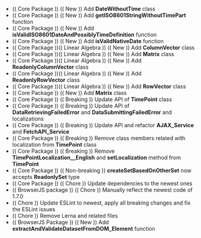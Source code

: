+ (( Core Package )) (( New )) Add **DateWithoutTime** class
+ (( Core Package )) (( New )) Add **getISO8601StringWithoutTimePart** function
+ (( Core Package )) (( New )) Add **isValidISO8601DateAndPossiblyTimeDefinition** function
+ (( Core Package )) (( New )) Add **isValidNativeDate** function
+ (( Core Package ))(( Linear Algebra )) (( New )) Add **ColumnVector** class
+ (( Core Package ))(( Linear Algebra )) (( New )) Add **Matrix** class
+ (( Core Package ))(( Linear Algebra )) (( New )) Add **ReadonlyColumnVector** class
+ (( Core Package ))(( Linear Algebra )) (( New )) Add **ReadonlyRowVector** class
+ (( Core Package ))(( Linear Algebra )) (( New )) Add **RowVector** class
+ (( Core Package )) (( New )) Add **Matrix** class
+ (( Core Package )) (( Breaking )) Update API of **TimePoint** class
+ (( Core Package )) (( Breaking )) Update API of **DataRetrievingFailedError** and **DataSubmittingFailedError** and localizations
+ (( Core Package )) (( Breaking )) Update API and refactor **AJAX_Service** and **FetchAPI_Service**
+ (( Core Package )) (( Breaking )) Remove class members related with localization from **TimePoint** class
+ (( Core Package )) (( Breaking )) Remove **TimePointLocalization__English** and **setLocalization** method from **TimePoint**
+ (( Core Package )) (( Non-breaking )) **createSetBasedOnOtherSet** now accepts **ReadonlySet** type
+ (( Core Package )) (( Chore )) Update dependencies to the newest ones
+ (( BrowserJS package )) (( Chore )) Manually reflect the newest code of 1.7.0
+ (( Chore )) Update ESLint to newest, apply all breaking changes and fix the ESLint issues
+ (( Chore )) Remove Lerna and related files
+ (( BrowserJS Package )) (( New )) Add **extractAndValidateDatasetFromDOM_Element** function
